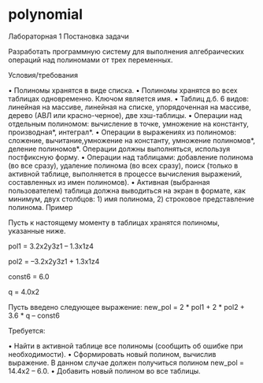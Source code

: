# polynomial
Лабораторная 1
Постановка задачи

Разработать программную систему для выполнения алгебраических операций над полиномами от трех переменных.

Условия/требования

• Полиномы хранятся в виде списка.
• Полиномы хранятся во всех таблицах одновременно. Ключом является имя.
• Таблиц д.б. 6 видов: линейная на массиве, линейная на списке, упорядоченная на массиве, дерево (АВЛ или красно-черное), две хэш-таблицы.
• Операции над отдельным полиномом: вычисление в точке, умножение на константу, производная*, интеграл*.
• Операции в выражениях из полиномов: сложение, вычитание,умножение на константу, умножение полиномов*, деление полиномов*. Операции должны выполняться, используя постфиксную форму.
• Операции над таблицами: добавление полинома (во все сразу), удаление полинома (во всех сразу), поиск (только в активной таблице, выполняется в процессе вычисления выражений, составленных из имен полиномов).
• Активная (выбранная пользователем) таблица должна выводиться на экран в формате, как минимум, двух столбцов: 1) имя полинома, 2) строковое представление полинома.
Пример

Пусть к настоящему моменту в таблицах хранятся полиномы, указанные ниже.

pol1 = 3.2x2y3z1 – 1.3x1z4

pol2 = –3.2x2y3z1 + 1.3x1z4

const6 = 6.0

q = 4.0x2

Пусть введено следующее выражение: new_pol = 2 * pol1 + 2 * pol2 + 3.6 * q – const6

Требуется:

• Найти в активной таблице все полиномы (сообщить об ошибке при необходимости).
• Сформировать новый полином, вычислив выражение. В данном случае должен получиться полином new_pol = 14.4x2 – 6.0.
• Добавить новый
 полином во все таблицы.
